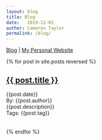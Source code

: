 ```yaml
---
layout: blog
title: Blog
date:   2019-12-02
author: Cameron Taylor
permalink: /blog/
---
```


[Blog](https://cameronntaylor.github.io/blog/) | [My Personal Website](https://cameronntaylor.github.io/)

<div class="posts">
  {% for post in site.posts reversed %}
    <article class="post">
      <h1><a href="{{ site.baseurl }}{{ post.url }}">{{ post.title }}</a></h1>
      {{post.date}}
      <br>
      By: {{post.author}}
      <br>
      {{post.description}} 
      <br>
      Tags: {{post.tag}}
      <!----- <div class="entry">
        {{ post.excerpt }}
      </div> ---->
      <!--{{ post.tag }} -->
      <br>
      <br>
      <br>
    </article>
  {% endfor %}
</div>
